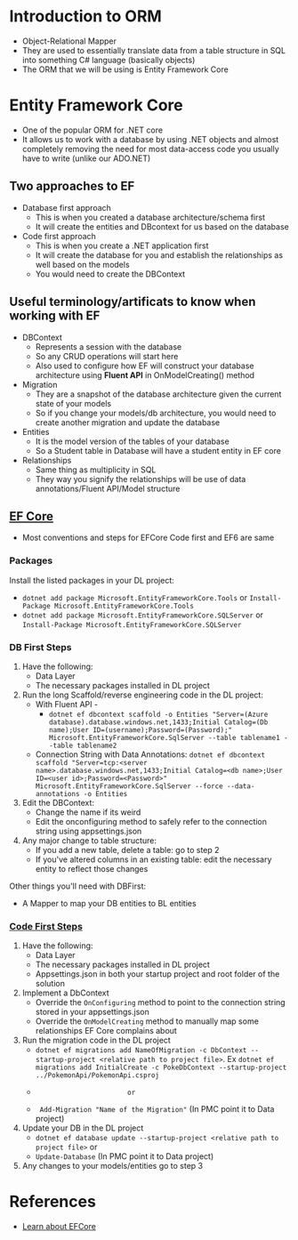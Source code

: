 # Introduction to ORM
* Object-Relational Mapper
* They are used to essentially translate data from a table structure in SQL into something C# language (basically objects)
* The ORM that we will be using is Entity Framework Core

# Entity Framework Core
* One of the popular ORM for .NET core
* It allows us to work with a database by using .NET objects and almost completely removing the need for most data-access code you usually have to write (unlike our ADO.NET)
## Two approaches to EF
* Database first approach
    * This is when you created a database architecture/schema first
    * It will create the entities and DBcontext for us based on the database
* Code first approach
    * This is when you create a .NET application first
    * It will create the database for you and establish the relationships as well based on the models
    * You would need to create the DBContext
## Useful terminology/artificats to know when working with EF
* DBContext
    * Represents a session with the database
    * So any CRUD operations will start here
    * Also used to configure how EF will construct your database architecture using **Fluent API** in OnModelCreating() method
* Migration
    * They are a snapshot of the database architecture given the current state of your models
    * So if you change your models/db architecture, you would need to create another migration and update the database
* Entities
    * It is the model version of the tables of your database
    * So a Student table in Database will have a student entity in EF core
* Relationships
    * Same thing as multiplicity in SQL
    * They way you signify the relationships will be use of data annotations/Fluent API/Model structure

## [EF Core](https://www.entityframeworktutorial.net/code-first/inheritance-strategy-in-code-first.aspx)
- Most conventions and steps for EFCore Code first and EF6 are same
### Packages
Install the listed packages in your DL project:
- ```dotnet add package Microsoft.EntityFrameworkCore.Tools``` or ```Install-Package Microsoft.EntityFrameworkCore.Tools```
- ```dotnet add package Microsoft.EntityFrameworkCore.SQLServer``` or ```Install-Package Microsoft.EntityFrameworkCore.SQLServer```

### DB First Steps
1. Have the following:
    - Data Layer
    - The necessary packages installed in DL project
2. Run the long Scaffold/reverse engineering code in the DL project:
    - With Fluent API - 
        - `dotnet ef dbcontext scaffold -o Entities "Server=(Azure database).database.windows.net,1433;Initial Catalog=(Db name);User ID=(username);Password=(Password);" Microsoft.EntityFrameworkCore.SqlServer --table tablename1 --table tablename2`
    - Connection String with Data Annotations: `dotnet ef dbcontext scaffold "Server=tcp:<server name>.database.windows.net,1433;Initial Catalog=<db name>;User ID=<user id>;Password=<Password>" Microsoft.EntityFrameworkCore.SqlServer --force --data-annotations -o Entities`
3. Edit the DBContext:
    - Change the name if its weird
    - Edit the onconfiguring method to safely refer to the connection string using appsettings.json
4. Any major change to table structure:
    - If you add a new table, delete a table: go to step 2
    - If you've altered columns in an existing table: edit the necessary entity to reflect those changes

Other things you'll need with DBFirst:
- A Mapper to map your DB entities to BL entities

### [Code First Steps](https://www.entityframeworktutorial.net/code-first/what-is-code-first.aspx)
1. Have the following:
    - Data Layer
    - The necessary packages installed in DL project
    - Appsettings.json in both your startup project and root folder of the solution
2. Implement a DbContext
    - Override the `OnConfiguring` method to point to the connection string stored in your appsettings.json
    - Override the `OnModelCreating` method to manually map some relationships EF Core complains about
3. Run the migration code in the DL project
    - `dotnet ef migrations add NameOfMigration -c DbContext --startup-project <relative path to project file>`. Ex `dotnet ef migrations add InitialCreate -c PokeDbContext --startup-project ../PokemonApi/PokemonApi.csproj`
    -                            or
    - ``` Add-Migration "Name of the Migration"``` (In PMC point it to Data project)
4. Update your DB in the DL project
    - `dotnet ef database update --startup-project <relative path to project file>` or
    - ```Update-Database``` (In PMC point it to Data project)
5. Any changes to your models/entities go to step 3


# References
- [Learn about EFCore](https://docs.microsoft.com/en-us/learn/modules/persist-data-ef-core/)

